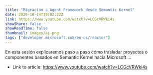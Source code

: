 ```yaml
---
title: "Migración a Agent Framework desde Semantic Kernel"
date: 2025-10-14T19:02:22Z
link: https://www.youtube.com/watch?v=LCGcVRWki4s
showShare: false
showReadTime: false
thumbnail: images/ai.png
tags: ["developer.microsoft.com/en-us/reactor"]
---
```

En esta sesión explicaremos paso a paso cómo trasladar proyectos o componentes basados en Semantic Kernel hacia Microsoft ...

- Link to article: https://www.youtube.com/watch?v=LCGcVRWki4s